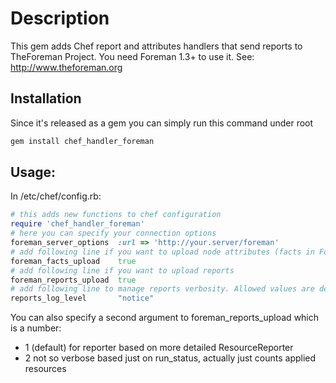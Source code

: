 # Description

This gem adds Chef report and attributes handlers that send reports to TheForeman Project.
You need Foreman 1.3+ to use it.
See: http://www.theforeman.org

## Installation


Since it's released as a gem you can simply run this command under root
```sh
gem install chef_handler_foreman
```
## Usage:

In /etc/chef/config.rb:

```ruby
# this adds new functions to chef configuration
require 'chef_handler_foreman'
# here you can specify your connection options
foreman_server_options  :url => 'http://your.server/foreman'
# add following line if you want to upload node attributes (facts in Foreman language)
foreman_facts_upload    true
# add following line if you want to upload reports
foreman_reports_upload  true
# add following line to manage reports verbosity. Allowed values are debug, notice and error
reports_log_level       "notice"
```

You can also specify a second argument to foreman_reports_upload which is a number:
- 1 (default) for reporter based on more detailed ResourceReporter
- 2 not so verbose based just on run_status, actually just counts applied resources
